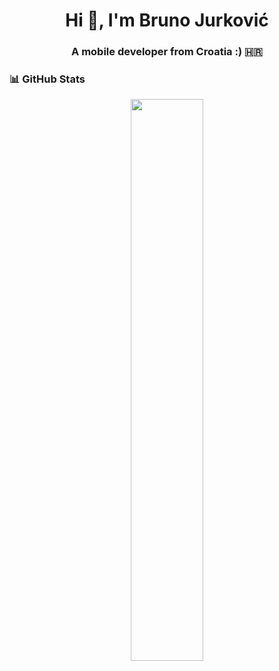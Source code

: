 <h1 align="center">Hi 👋, I'm Bruno Jurković</h1>
<h3 align="center">A mobile developer from Croatia :) 🇭🇷</h3>

### 📊 GitHub Stats  
<p align="center">
  <img src="https://streak-stats.demolab.com/?user=brunojurkovic&hide_border=true" width="48%"/>
</p>
